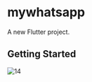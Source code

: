 # mywhatsapp

A new Flutter project.

## Getting Started

![14](https://user-images.githubusercontent.com/55942013/95651477-5514c300-0b08-11eb-916e-f70d223459bc.jpg)
